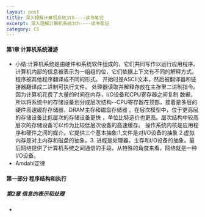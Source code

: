 ```yaml
---
layout: post
title: 深入理解计算机系统3th----读书笔记
excerpt: 深入理解计算机系统3th----读书笔记
category: CS
---
```


#### 第1章 计算机系统漫游

- 小结:计算机系统是由硬件和系统软件组成的，它们共同写作以运行应用程序。
  计算机内部的信息被表示为一组组的位，它们依据上下文有不同的解释方式。程序被其他程序翻译成不同的形式。
  开始时是ASCII文本，然后被翻译器和链接器翻译成二进制可执行文件。
  处理器读取并解释存放在主存里二进制指令。因为计算机花费了大量的时间在内存，I/O设备和CPU寄存器之间复制
  数据，所以将系统中的存储设备划分成层次结构--CPU寄存器在顶部，接着是多层的硬件高速缓存存储器，DRAM主存和磁盘存储器
  。在层次模型中，位于更高层的存储设备比低层次的存储设备更快 ，单位比特造价也更高。层次结构中较高层次的存储设备可以作为比较低层次设备的高速缓存。
  操作系统内核是应用程序和硬件之间的媒介。它提供三个基本抽象:1,文件是对I/O设备的抽象 2.虚拟内存是对主内存和磁盘的抽象。3. 进程是处理器，主存和I/O设备的抽象。最后网络提供了计算机系统之间通信的手段，从特殊的角度来看，网络就是一种I/O设备。
- Amdahl定律

#### 第一部分 程序结构和执行
##### 第2章 信息的表示和处理

-
